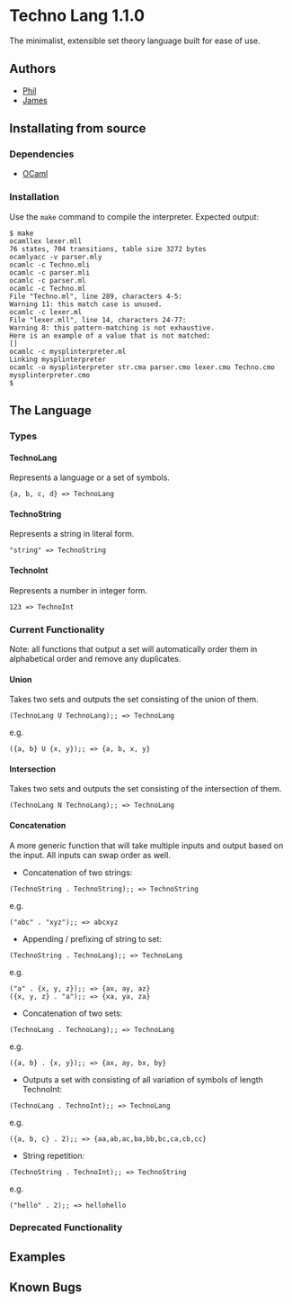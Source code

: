 # Techno Lang 1.1.0
The minimalist, extensible set theory language built for ease of use.
## Authors
- [Phil](https://github.com/philMarius)
- [James](https://github.com/jameslinwood)
## Installating from source
### Dependencies
- [OCaml](http://ocaml.org/)
### Installation
Use the `make` command to compile the interpreter. Expected output:
```
$ make
ocamllex lexer.mll
76 states, 704 transitions, table size 3272 bytes
ocamlyacc -v parser.mly
ocamlc -c Techno.mli
ocamlc -c parser.mli
ocamlc -c parser.ml
ocamlc -c Techno.ml
File "Techno.ml", line 289, characters 4-5:
Warning 11: this match case is unused.
ocamlc -c lexer.ml
File "lexer.mll", line 14, characters 24-77:
Warning 8: this pattern-matching is not exhaustive.
Here is an example of a value that is not matched:
[]
ocamlc -c mysplinterpreter.ml
Linking mysplinterpreter
ocamlc -o mysplinterpreter str.cma parser.cmo lexer.cmo Techno.cmo mysplinterpreter.cmo
$
```
## The Language
### Types
#### TechnoLang
Represents a language or a set of symbols.
```
{a, b, c, d} => TechnoLang
```
#### TechnoString
Represents a string in literal form.
```
"string" => TechnoString
```
#### TechnoInt
Represents a number in integer form.
```
123 => TechnoInt
```
### Current Functionality
Note: all functions that output a set will automatically order them in alphabetical order and remove any duplicates.
#### Union
Takes two sets and outputs the set consisting of the union of them.
```
(TechnoLang U TechnoLang);; => TechnoLang
```
e.g.
```
({a, b} U {x, y});; => {a, b, x, y}
```
#### Intersection
Takes two sets and outputs the set consisting of the intersection of them.
```
(TechnoLang N TechnoLang);; => TechnoLang
```
#### Concatenation
A more generic function that will take multiple inputs and output based on the input. All inputs can swap order as well.
- Concatenation of two strings:
```
(TechnoString . TechnoString);; => TechnoString
```
e.g. 
```
("abc" . "xyz");; => abcxyz
```
- Appending / prefixing of string to set:
```
(TechnoString . TechnoLang);; => TechnoLang
```
e.g. 
```
("a" . {x, y, z});; => {ax, ay, az}
({x, y, z} . "a");; => {xa, ya, za}
```
- Concatenation of two sets:
```
(TechnoLang . TechnoLang);; => TechnoLang
```
e.g.
```
({a, b} . {x, y});; => {ax, ay, bx, by}
```
- Outputs a set with consisting of all variation of symbols of length TechnoInt:
```
(TechnoLang . TechnoInt);; => TechnoLang
```
e.g.
```
({a, b, c} . 2);; => {aa,ab,ac,ba,bb,bc,ca,cb,cc}
```
- String repetition:
```
(TechnoString . TechnoInt);; => TechnoString
```
e.g.
```
("hello" . 2);; => hellohello
```
### Deprecated Functionality
## Examples
## Known Bugs
